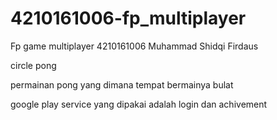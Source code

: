 # 4210161006-fp_multiplayer
Fp game multiplayer 
4210161006 
Muhammad Shidqi Firdaus


circle pong 

permainan pong yang dimana tempat bermainya bulat

google play service yang dipakai adalah login dan achivement 
